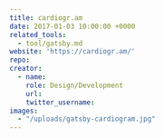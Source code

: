 ```yaml
---
title: cardiogr.am
date: 2017-01-03 10:00:00 +0000
related_tools:
  - tool/gatsby.md
website: 'https://cardiogr.am/'
repo:
creator:
  - name:
    role: Design/Development
    url:
    twitter_username:
images:
  - "/uploads/gatsby-cardiogram.jpg"
---
```

